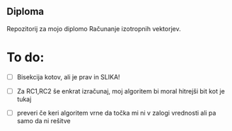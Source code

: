 ﻿## Diploma

Repozitorij za mojo diplomo Računanje izotropnih vektorjev.

# To do:
- [ ] Bisekcija kotov, ali je prav in SLIKA!
- [ ] Za RC1,RC2 še enkrat izračunaj, moj algoritem bi moral hitrejši bit kot je tukaj
- [ ] preveri če keri algoritem vrne da točka mi ni v zalogi vrednosti ali pa samo da ni rešitve


